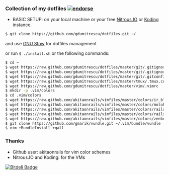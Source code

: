 ### Collection of my dotfiles [![endorse](http://api.coderwall.com/gdumitrescu/endorsecount.png)](http://coderwall.com/gdumitrescu)

 - BASIC SETUP: on your local machine or your free [Nitrous.IO](https://www.nitrous.io/join/7aNCJh74rfk) or [Koding](https://koding.com/?r=gdumitrescu) instance.

 ```bash
 $ git clone https://github.com/gdumitrescu/dotfiles.git ~/
 ```
 and use [GNU Stow](http://www.gnu.org/software/stow/manual/stow.html) for dotfiles management

 or run `$ ./install.sh` or the following commands:

 ```bash
 $ cd ~
 $ wget https://raw.github.com/gdumitrescu/dotfiles/master/git/.gitignore
 $ wget https://raw.github.com/gdumitrescu/dotfiles/master/git/.gitignore_global
 $ wget https://raw.github.com/gdumitrescu/dotfiles/master/git/.gitconfig
 $ wget https://raw.github.com/gdumitrescu/dotfiles/master/tmux/.tmux.conf
 $ wget https://raw.github.com/gdumitrescu/dotfiles/master/vim/.vimrc
 $ mkdir -p .vim/colors
 $ cd .vim/colors
 $ wget https://raw.github.com/akitaonrails/vimfiles/master/colors/ir_black.vim
 $ wget https://raw.github.com/akitaonrails/vimfiles/master/colors/molokai.vim
 $ wget https://raw.github.com/akitaonrails/vimfiles/master/colors/railscasts.vim
 $ wget https://raw.github.com/akitaonrails/vimfiles/master/colors/railscasts2.vim
 $ wget https://raw.github.com/akitaonrails/vimfiles/master/colors/zenburn.vim
 $ git clone https://github.com/gmarik/vundle.git ~/.vim/bundle/vundle
 $ vim +BundleInstall +qall
 ```


### Thanks
 - Github user: akitaonrails for vim color schemes
 - Nitrous.IO and Koding: for the VMs


[![Bitdeli Badge](https://d2weczhvl823v0.cloudfront.net/gdumitrescu/dotfiles/trend.png)](https://bitdeli.com/free "Bitdeli Badge")

